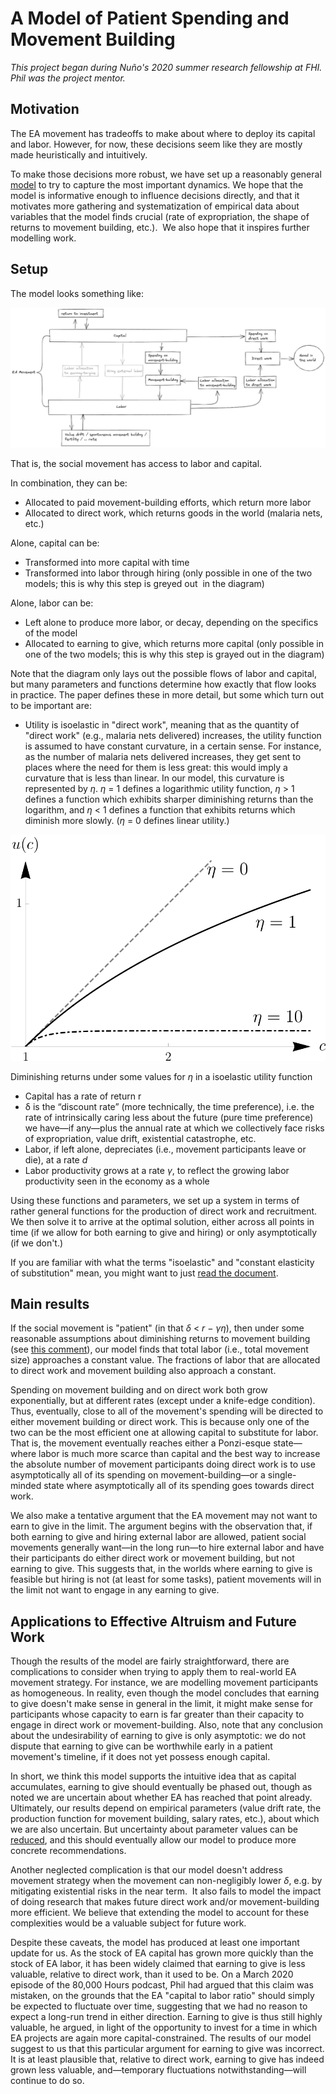 A Model of Patient Spending and Movement Building
==============

_This project began during Nuño's 2020 summer research fellowship at FHI. Phil was the project mentor._

## Motivation

The EA movement has tradeoffs to make about where to deploy its capital and labor. However, for now, these decisions seem like they are mostly made heuristically and intuitively.

To make those decisions more robust, we have set up a reasonably general [model](https://philiptrammell.com/static/Labor__Capital__and_Patience_in_the_Optimal_Growth_of_Social_Movements.pdf) to try to capture the most important dynamics. We hope that the model is informative enough to influence decisions directly, and that it motivates more gathering and systematization of empirical data about variables that the model finds crucial (rate of expropriation, the shape of returns to movement building, etc.).  We also hope that it inspires further modelling work.

## Setup

The model looks something like:

![](images/a157a75c1e0c14d52dad77f47de5cf540c4687eb.png)

That is, the social movement has access to labor and capital.

In combination, they can be:

*   Allocated to paid movement-building efforts, which return more labor
*   Allocated to direct work, which returns goods in the world (malaria nets, etc.)

Alone, capital can be:

*   Transformed into more capital with time
*   Transformed into labor through hiring (only possible in one of the two models; this is why this step is greyed out  in the diagram)

Alone, labor can be:

*   Left alone to produce more labor, or decay, depending on the specifics of the model
*   Allocated to earning to give, which returns more capital (only possible in one of the two models; this is why this step is grayed out in the diagram)

Note that the diagram only lays out the possible flows of labor and capital, but many parameters and functions determine how exactly that flow looks in practice. The paper defines these in more detail, but some which turn out to be important are:

*   Utility is isoelastic in "direct work", meaning that as the quantity of "direct work" (e.g., malaria nets delivered) increases, the utility function is assumed to have constant curvature, in a certain sense. For instance, as the number of malaria nets delivered increases, they get sent to places where the need for them is less great: this would imply a curvature that is less than linear. In our model, this curvature is represented by _η_. _η_ = 1 defines a logarithmic utility function, _η_ > 1 defines a function which exhibits sharper diminishing returns than the logarithm, and _η_ < 1 defines a function that exhibits returns which diminish more slowly. (_η_ = 0 defines linear utility.)

![](images/76afdd8ff4d07004b202f08cd6736f836f97e851.png)

Diminishing returns under some values for _η_ in a isoelastic utility function

*   Capital has a rate of return r
*   δ is the “discount rate” (more technically, the time preference), i.e. the rate of intrinsically caring less about the future (pure time preference) we have—if any—plus the annual rate at which we collectively face risks of expropriation, value drift, existential catastrophe, etc.
*   Labor, if left alone, depreciates (i.e., movement participants leave or die), at a rate _d_
*   Labor productivity grows at a rate _γ_, to reflect the growing labor productivity seen in the economy as a whole

Using these functions and parameters, we set up a system in terms of rather general functions for the production of direct work and recruitment. We then solve it to arrive at the optimal solution, either across all points in time (if we allow for both earning to give and hiring) or only asymptotically (if we don't.)

If you are familiar with what the terms "isoelastic" and "constant elasticity of substitution" mean, you might want to just [read the document](https://philiptrammell.com/static/Labor__Capital__and_Patience_in_the_Optimal_Growth_of_Social_Movements.pdf).

## Main results

If the social movement is "patient" (in that _δ_ < _r_ − _γη_), then under some reasonable assumptions about diminishing returns to movement building (see [this comment](https://forum.effectivealtruism.org/posts/FXPaccMDPaEZNyyre/a-model-of-patient-spending-and-movement-building?commentId=e2pPbGihSLGd2EwWB)), our model finds that total labor (i.e., total movement size) approaches a constant value. The fractions of labor that are allocated to direct work and movement building also approach a constant.

Spending on movement building and on direct work both grow exponentially, but at different rates (except under a knife-edge condition). Thus, eventually, close to all of the movement's spending will be directed to either movement building or direct work. This is because only one of the two can be the most efficient one at allowing capital to substitute for labor. That is, the movement eventually reaches either a Ponzi-esque state—where labor is much more scarce than capital and the best way to increase the absolute number of movement participants doing direct work is to use asymptotically all of its spending on movement-building—or a single-minded state where asymptotically all of its spending goes towards direct work.

We also make a tentative argument that the EA movement may not want to earn to give in the limit. The argument begins with the observation that, if both earning to give and hiring external labor are allowed, patient social movements generally want—in the long run—to hire external labor and have their participants do either direct work or movement building, but not earning to give. This suggests that, in the worlds where earning to give is feasible but hiring is not (at least for some tasks), patient movements will in the limit not want to engage in any earning to give.

## Applications to Effective Altruism and Future Work

Though the results of the model are fairly straightforward, there are complications to consider when trying to apply them to real-world EA movement strategy. For instance, we are modelling movement participants as homogeneous. In reality, even though the model concludes that earning to give doesn't make sense in general in the limit, it might make sense for participants whose capacity to earn is far greater than their capacity to engage in direct work or movement-building. Also, note that any conclusion about the undesirability of earning to give is only asymptotic: we do not dispute that earning to give can be worthwhile early in a patient movement's timeline, if it does not yet possess enough capital.

In short, we think this model supports the intuitive idea that as capital accumulates, earning to give should eventually be phased out, though as noted we are uncertain about whether EA has reached that point already. Ultimately, our results depend on empirical parameters (value drift rate, the production function for movement building, salary rates, etc.), about which we are also uncertain. But uncertainty about parameter values can be [reduced](https://forum.effectivealtruism.org/posts/eRQe4kkkH2pPzqvam/more-empirical-data-on-value-drift), and this should eventually allow our model to produce more concrete recommendations.

Another neglected complication is that our model doesn't address movement strategy when the movement can non-negligibly lower _δ_, e.g. by mitigating existential risks in the near term.  It also fails to model the impact of doing research that makes future direct work and/or movement-building more efficient. We believe that extending the model to account for these complexities would be a valuable subject for future work.

Despite these caveats, the model has produced at least one important update for us. As the stock of EA capital has grown more quickly than the stock of EA labor, it has been widely claimed that earning to give is less valuable, relative to direct work, than it used to be. On a March 2020 episode of the 80,000 Hours podcast, Phil had argued that this claim was mistaken, on the grounds that the EA "capital to labor ratio" should simply be expected to fluctuate over time, suggesting that we had no reason to expect a long-run trend in either direction. Earning to give is thus still highly valuable, he argued, in light of the opportunity to invest for a time in which EA projects are again more capital-constrained. The results of our model suggest to us that this particular argument for earning to give was incorrect. It is at least plausible that, relative to direct work, earning to give has indeed grown less valuable, and—temporary fluctuations notwithstanding—will continue to do so.